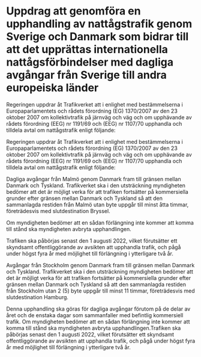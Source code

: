 # Uppdrag att genomföra en upphandling av nattågstrafik genom Sverige och Danmark som bidrar till att det upprättas internationella nattågsförbindelser med dagliga avgångar från Sverige till andra europeiska länder

Regeringen uppdrar åt Trafikverket att i enlighet med bestämmelserna i Europaparlamentets och rådets förordning (EG) 1370/2007 av den 23 oktober 2007 om kollektivtrafik på järnväg och väg och om upphävande av rådets förordning (EEG) nr 1191/69 och (EEG) nr 1107/70 upphandla och tilldela avtal om nattågstrafik enligt följande:

Regeringen uppdrar åt Trafikverket att i enlighet med bestämmelserna i Europaparlamentets och rådets förordning (EG) 1370/2007 av den 23 oktober 2007 om kollektivtrafik på järnväg och väg och om upphävande av rådets förordning (EEG) nr 1191/69 och (EEG) nr 1107/70 upphandla och tilldela avtal om nattågstrafik enligt följande:

Dagliga avgångar från Malmö genom Danmark fram till gränsen
mellan Danmark och Tyskland. Trafikverket ska i den utsträckning
myndigheten bedömer att det är möjligt verka för att trafiken
fortsätter på kommersiella grunder efter gränsen mellan Danmark
och Tyskland så att den sammanlagda restiden från Malmö utan byte
uppgår till minst åtta timmar, företrädesvis med slutdestination
Bryssel.

Om myndigheten bedömer att en sådan förlängning inte
kommer att komma till stånd ska myndigheten avbryta
upphandlingen.

Trafiken ska påbörjas senast den 1 augusti 2022, vilket förutsätter ett skyndsamt offentliggörande av avsikten att upphandla trafik, och pågå under högst fyra år med möjlighet till förlängning i ytterligare två år.

Avgångar från Stockholm genom Danmark fram till gränsen mellan
Danmark och Tyskland. Trafikverket ska i den utsträckning
myndigheten bedömer att det är möjligt verka för att trafiken
fortsätter på kommersiella grunder efter gränsen mellan Danmark
och Tyskland så att den sammanlagda restiden från Stockholm utan
2 (5) byte uppgår till minst 11 timmar, företrädesvis med slutdestination Hamburg.

Denna upphandling ska göras för dagliga avgångar förutom på de delar av året och de enstaka dagar som sammanfaller med befintlig kommersiell trafik. Om myndigheten bedömer att en sådan förlängning inte kommer att komma till stånd ska myndigheten avbryta upphandlingen.Trafiken ska påbörjas senast den 1 augusti 2022, vilket förutsätter ett skyndsamt offentliggörande av avsikten att upphandla trafik, och pågå under högst fyra år med möjlighet till förlängning i ytterligare två år.
